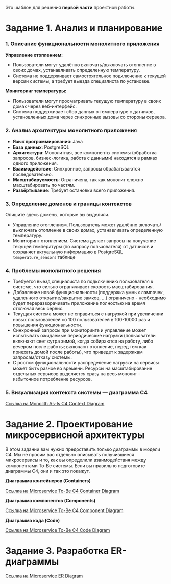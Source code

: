 Это шаблон для решения **первой части** проектной работы.

# Задание 1. Анализ и планирование

### 1. Описание функциональности монолитного приложения

**Управление отоплением:**

- Пользователи могут удалённо включать/выключать отопление в своих домах, устанавливать определенную температуру.
- Система не поддерживает самостоятельное подключение к текущей версии системы, а требует выезда специалиста по установке.

**Мониторинг температуры:**

- Пользователи могут просматривать текущую температуру в своих домах через веб-интерфейс.
- Система поддерживает сбор данных о температуре с датчиков, установленных дома через синхронные вызовы со стороны сервера.

### 2. Анализ архитектуры монолитного приложения

- **Язык программирования**: Java
- **База данных**: PostgreSQL
- **Архитектура**: Монолитная, все компоненты системы (обработка запросов, бизнес-логика, работа с данными) находятся в рамках одного приложения.
- **Взаимодействие**: Синхронное, запросы обрабатываются последовательно.
- **Масштабируемость**: Ограничена, так как монолит сложно масштабировать по частям.
- **Развёртывание**: Требует остановки всего приложения.

### 3. Определение доменов и границы контекстов

Опишите здесь домены, которые вы выделили.

- Управление отоплением. Пользователь может удалённо включать/выключать отопление в своих домах, устанавливать определенную температуру.
- Мониторинг отоплением. Система делает запросы на получение текущей температуры (по запросу пользователя) от датчиков и сохраняет актуальную информацию в PostgreSQL `temperature_sensors` таблице 

### **4. Проблемы монолитного решения**

- Требуется выезд специалиста по подключению пользователя к системе, что сильно ограничивает скорость масштабирования.
- Добавление новой функциональности (поддержка умных лампочек, удаленного открытие/закрытие замков, ...) ограничено - необходимо будет переразворачивать приложение полностью на время отключая весь сервис.
- Текущая система может не справиться с нагрузкой при увеличении новых пользователей со 100 пользователей в 100-10000 раз и повышения функциональности.
- Синхронный запросы при мониторинге и управление может испытывать ожидаемые периодические нагрузки (пользователи включают свет сутра зимой, когда собираются на работу, либо вечером после работы; включают отопление, перед тем как приехать домой после работы), что приведет к задержкам запросам/отказу системы.
- С ростом функциональности распределение нагрузки на сервисы может быть разное во времени. Ресурсы на масштабирование отдельных сервисов выделяется сразу на весь монолит - избыточное потребление ресурсов.

### 5. Визуализация контекста системы — диаграмма С4

[Ссылка на Monolith As-Is C4 Context Diagram](diagrams/context/monolith_as_is.puml)

# Задание 2. Проектирование микросервисной архитектуры

В этом задании вам нужно предоставить только диаграммы в модели C4. Мы не просим вас отдельно описывать получившиеся микросервисы и то, как вы определили взаимодействия между компонентами To-Be системы. Если вы правильно подготовите диаграммы C4, они и так это покажут.

**Диаграмма контейнеров (Containers)**

[Ссылка на Microservice To-Be C4 Container Diagram](diagrams/container/Container.puml)

**Диаграмма компонентов (Components)**

[Ссылка на Microservice To-Be C4 Component Diagram](diagrams/component/Component.puml)

**Диаграмма кода (Code)**

[Ссылка на Microservice To-Be C4 Code Diagram](diagrams/code/Code.puml)

# Задание 3. Разработка ER-диаграммы

[Ссылка на Microservice ER Diagram](diagrams/er/diagram.puml)
